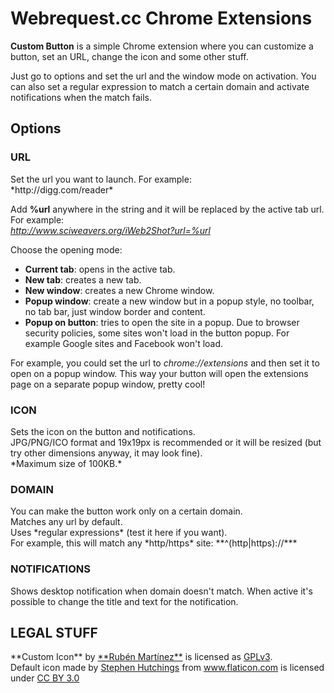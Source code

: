 <h1>Webrequest.cc Chrome Extensions</h1>

<b>Custom Button</b> is a simple Chrome extension where you can customize a button, set an URL, change the icon and some other stuff.

Just go to options and set the url and the window mode on activation.
You can also set a regular expression to match a certain domain and activate notifications when the match fails.

<h2>Options</h2>
<h3>URL</h3>
Set the url you want to launch. For example:<br>
*http://digg.com/reader*

Add **%url** anywhere in the string and it will be replaced by the active tab url. For example:<br>
*http://www.sciweavers.org/iWeb2Shot?url=%url*

Choose the opening mode:
- **Current tab**: opens in the active tab.
- **New tab**: creates a new tab.
- **New window**: creates a new Chrome window.
- **Popup window**: create a new window but in a popup style, no toolbar, no tab bar, just window border and content.
- **Popup on button**: tries to open the site in a popup. Due to browser security policies, some sites won't load in the button popup. For example Google sites and Facebook won't load.

For example, you could set the url to *chrome://extensions* and then set it to open on a popup window. This way your button will open the extensions page on a separate popup window, pretty cool!

<h3>ICON</h3>
Sets the icon on the button and notifications.<br>
JPG/PNG/ICO format and 19x19px is recommended or it will be resized (but try other dimensions anyway, it may look fine).<br>
*Maximum size of 100KB.*

<h3>DOMAIN</h3>
You can make the button work only on a certain domain.<br>
Matches any url by default.<br>
Uses *regular expressions* (test it here if you want).<br>
For example, this will match any *http/https* site: **^(http|https)://*** 

<h3>NOTIFICATIONS</h3>
Shows desktop notification when domain doesn't match. When active it's possible to change the title and text for the notification.

<h2>LEGAL STUFF</h2>
**Custom Icon** by <a href="https://twitter.com/rub3nmv">**Rub&eacute;n Mart&iacute;nez**</a> is licensed as <a href="http://www.gnu.org/licenses/gpl-3.0.txt">GPLv3</a>.<br>
Default icon made by <a href="http://www.typicons.com" title="Stephen Hutchings">Stephen Hutchings</a> from <a href="http://www.flaticon.com" title="Flaticon">www.flaticon.com</a> is licensed under <a href="http://creativecommons.org/licenses/by/3.0/" title="Creative Commons BY 3.0">CC BY 3.0</a>

